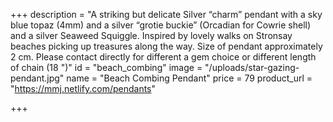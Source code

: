+++
description = "A striking but delicate Silver “charm” pendant with a sky blue topaz (4mm) and a silver “grotie buckie” (Orcadian for Cowrie shell) and a silver Seaweed Squiggle. Inspired by lovely walks on Stronsay beaches picking up treasures along the way. Size of pendant approximately 2 cm. Please contact directly for different a gem choice or different length of chain (18 \")"
id = "beach_combing"
image = "/uploads/star-gazing-pendant.jpg"
name = "Beach Combing Pendant"
price = 79
product_url = "https://mmj.netlify.com/pendants"

+++
